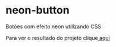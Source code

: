 # neon-button
 
 Botões com efeito neon utilizando CSS <br>
 <p>Para ver o resultado do projeto clique<a href="http://yasmimmoraes.me/neon-button/"> aqui</a></p>
